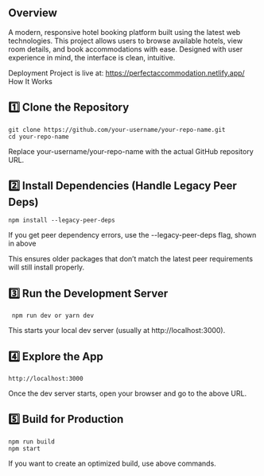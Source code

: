 ## Overview
A modern, responsive hotel booking platform built using the latest web technologies. This project allows users to browse available hotels, view room details, and book accommodations with ease. Designed with user experience in mind, the interface is clean, intuitive.

Deployment
Project is live at:
https://perfectaccommodation.netlify.app/
How It Works
## 1️⃣ Clone the Repository
    git clone https://github.com/your-username/your-repo-name.git
    cd your-repo-name
Replace your-username/your-repo-name with the actual GitHub repository URL.

## 2️⃣ Install Dependencies (Handle Legacy Peer Deps)
    npm install --legacy-peer-deps
If you get peer dependency errors, use the --legacy-peer-deps flag, shown in above

This ensures older packages that don’t match the latest peer requirements will still install properly.

## 3️⃣ Run the Development Server
     npm run dev or yarn dev
This starts your local dev server (usually at http://localhost:3000).

## 4️⃣ Explore the App
    http://localhost:3000
Once the dev server starts, open your browser and go to the above URL.

## 5️⃣ Build for Production
    npm run build
    npm start
If you want to create an optimized build, use above commands.
